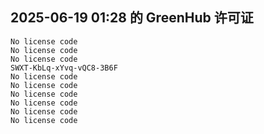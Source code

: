 ## 2025-06-19 01:28 的 GreenHub 许可证
```
No license code
No license code
No license code
SWXT-KbLq-xYvq-vQC8-3B6F
No license code
No license code
No license code
No license code
No license code
No license code
```
